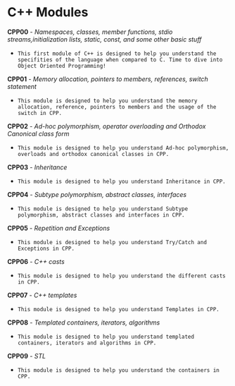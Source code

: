# C++ Modules

__CPP00__ - _Namespaces, classes, member functions, stdio streams,initialization lists, static, const, and some other basic stuff_ 

- `This first module of C++ is designed to help you understand the specifities of the language when compared to C. Time to dive into Object Oriented Programming!`

__CPP01__ - _Memory allocation, pointers to members, references, switch statement_

- `This module is designed to help you understand the memory allocation, reference, pointers to members and the usage of the switch in CPP.`

__CPP02__ - _Ad-hoc polymorphism, operator overloading and Orthodox Canonical class form_

- `This module is designed to help you understand Ad-hoc polymorphism, overloads and orthodox canonical classes in CPP.`

__CPP03__ - _Inheritance_

- `This module is designed to help you understand Inheritance in CPP.`

__CPP04__ - _Subtype polymorphism, abstract classes, interfaces_

- `This module is designed to help you understand Subtype polymorphism, abstract classes and interfaces in CPP.`

__CPP05__ - _Repetition and Exceptions_

- `This module is designed to help you understand Try/Catch and Exceptions in CPP.`

__CPP06__ - _C++ casts_

- `This module is designed to help you understand the different casts in CPP.`

__CPP07__ - _C++ templates_

- `This module is designed to help you understand Templates in CPP.`

__CPP08__ - _Templated containers, iterators, algorithms_

- `This module is designed to help you understand templated containers, iterators and algorithms in CPP.`

__CPP09__ - _STL_

- `This module is designed to help you understand the containers in CPP.`

